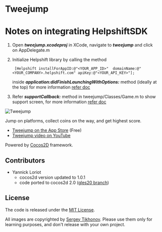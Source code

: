 # Tweejump

Notes on integrating HelpshiftSDK
==================================

1. Open ***tweejump.xcodeproj*** in XCode, navigate to ***tweejump*** and click on AppDelegate.m

2. Initialize Helpshift library by calling the method

   ```
   	[Helpshift installForAppID:@"<YOUR_APP_ID>"  domainName:@"<YOUR_COMPANY>.helpshift.com" apiKey:@"<YOUR_API_KEY>"];
   ```
   inside ***application:didFinishLaunchingWithOptions:*** method (ideally at the top)
   for more information [refer doc](http://www.helpshift.com/docs/howto/ios/v2.x/#authentication)

3. Refer ***supportCallback:*** method in tweejump/Classes/Game.m to show support screen, for more information [refer doc](http://www.helpshift.com/docs/howto/ios/v2.x/#decomposition)

![Tweejump](http://iplayful.com/tweejump/tweejump.jpg)

Jump on platforms, collect coins on the way, and get highest score.

* [Tweejump on the App Store][11] (Free)
* [Tweejump video on YouTube][12]

Powered by [Cocos2D][13] framework.

[11]: http://itunes.apple.com/us/app/tweejump/id318903704?mt=8
[12]: http://www.youtube.com/watch?v=AtPiVIlCfMY
[13]: http://www.cocos2d-iphone.org/

## Contributors

* Yannick Loriot
  * cocos2d version updated to 1.0.1
  * code ported to cocos2d 2.0 ([gles20 branch][21])

[21]: https://github.com/haqu/tweejump/tree/gles20

## License

The code is released under the [MIT License][31].

All images are copyrighted by [Sergey Tikhonov][32]. Please use them only for learning purposes, and don't release with your own project.

[31]: http://opensource.org/licenses/mit-license.php
[32]: http://haqu.net/
